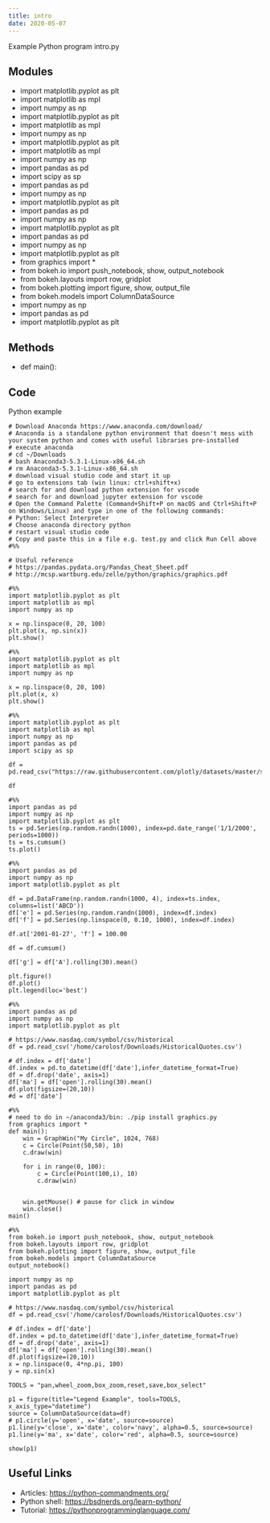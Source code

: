 ```yaml
---
title: intro
date: 2020-05-07
---
```

Example Python program intro.py

## Modules

* import matplotlib.pyplot as plt
* import matplotlib as mpl
* import numpy as np
* import matplotlib.pyplot as plt
* import matplotlib as mpl
* import numpy as np
* import matplotlib.pyplot as plt
* import matplotlib as mpl
* import numpy as np
* import pandas as pd
* import scipy as sp
* import pandas as pd
* import numpy as np
* import matplotlib.pyplot as plt
* import pandas as pd
* import numpy as np
* import matplotlib.pyplot as plt
* import pandas as pd
* import numpy as np
* import matplotlib.pyplot as plt
* from graphics import *
* from bokeh.io import push_notebook, show, output_notebook
* from bokeh.layouts import row, gridplot
* from bokeh.plotting import figure, show, output_file
* from bokeh.models import ColumnDataSource
* import numpy as np
* import pandas as pd
* import matplotlib.pyplot as plt

## Methods

* def main():

## Code

Python example

    # Download Anaconda https://www.anaconda.com/download/
    # Anaconda is a standalone python environment that doesn't mess with your system python and comes with useful libraries pre-installed
    # execute anaconda
    # cd ~/Downloads
    # bash Anaconda3-5.3.1-Linux-x86_64.sh
    # rm Anaconda3-5.3.1-Linux-x86_64.sh
    # download visual studio code and start it up
    # go to extensions tab (win linux: ctrl+shift+x)
    # search for and download python extension for vscode
    # search for and download jupyter extension for vscode
    # Open the Command Palette (Command+Shift+P on macOS and Ctrl+Shift+P on Windows/Linux) and type in one of the following commands:
    # Python: Select Interpreter
    # Choose anaconda directory python
    # restart visual studio code
    # Copy and paste this in a file e.g. test.py and click Run Cell above #%%
    
    # Useful reference
    # https://pandas.pydata.org/Pandas_Cheat_Sheet.pdf
    # http://mcsp.wartburg.edu/zelle/python/graphics/graphics.pdf
    
    #%%
    import matplotlib.pyplot as plt
    import matplotlib as mpl
    import numpy as np
    
    x = np.linspace(0, 20, 100)
    plt.plot(x, np.sin(x))
    plt.show()
    
    #%%
    import matplotlib.pyplot as plt
    import matplotlib as mpl
    import numpy as np
    
    x = np.linspace(0, 20, 100)
    plt.plot(x, x)
    plt.show()
    
    #%%
    import matplotlib.pyplot as plt
    import matplotlib as mpl
    import numpy as np
    import pandas as pd
    import scipy as sp
    
    df = pd.read_csv("https://raw.githubusercontent.com/plotly/datasets/master/school_earnings.csv")
    
    df
    
    #%%
    import pandas as pd
    import numpy as np
    import matplotlib.pyplot as plt
    ts = pd.Series(np.random.randn(1000), index=pd.date_range('1/1/2000', periods=1000))
    ts = ts.cumsum()
    ts.plot()
    
    #%%
    import pandas as pd
    import numpy as np
    import matplotlib.pyplot as plt
    
    df = pd.DataFrame(np.random.randn(1000, 4), index=ts.index, columns=list('ABCD'))
    df['e'] = pd.Series(np.random.randn(1000), index=df.index)
    df['f'] = pd.Series(np.linspace(0, 0.10, 1000), index=df.index)
    
    df.at['2001-01-27', 'f'] = 100.00
    
    df = df.cumsum()
    
    df['g'] = df['A'].rolling(30).mean()
    
    plt.figure() 
    df.plot()
    plt.legend(loc='best')
    
    #%%
    import pandas as pd
    import numpy as np
    import matplotlib.pyplot as plt
    
    # https://www.nasdaq.com/symbol/csv/historical
    df = pd.read_csv('/home/carolosf/Downloads/HistoricalQuotes.csv')
    
    # df.index = df['date']
    df.index = pd.to_datetime(df['date'],infer_datetime_format=True)
    df = df.drop('date', axis=1)
    df['ma'] = df['open'].rolling(30).mean()
    df.plot(figsize=(20,10))
    #d = df['date']
    
    #%%
    # need to do in ~/anaconda3/bin: ./pip install graphics.py
    from graphics import *
    def main():
        win = GraphWin("My Circle", 1024, 768)
        c = Circle(Point(50,50), 10)
        c.draw(win)
        
        for i in range(0, 100):
            c = Circle(Point(100,i), 10)
            c.draw(win)
        
        
        win.getMouse() # pause for click in window
        win.close()
    main()
    
    #%%
    from bokeh.io import push_notebook, show, output_notebook
    from bokeh.layouts import row, gridplot
    from bokeh.plotting import figure, show, output_file
    from bokeh.models import ColumnDataSource
    output_notebook()
    
    import numpy as np
    import pandas as pd
    import matplotlib.pyplot as plt
    
    # https://www.nasdaq.com/symbol/csv/historical
    df = pd.read_csv('/home/carolosf/Downloads/HistoricalQuotes.csv')
    
    # df.index = df['date']
    df.index = pd.to_datetime(df['date'],infer_datetime_format=True)
    df = df.drop('date', axis=1)
    df['ma'] = df['open'].rolling(30).mean()
    df.plot(figsize=(20,10))
    x = np.linspace(0, 4*np.pi, 100)
    y = np.sin(x)
    
    TOOLS = "pan,wheel_zoom,box_zoom,reset,save,box_select"
    
    p1 = figure(title="Legend Example", tools=TOOLS, x_axis_type="datetime")
    source = ColumnDataSource(data=df)
    # p1.circle(y='open', x='date', source=source)
    p1.line(y='close', x='date', color='navy', alpha=0.5, source=source)
    p1.line(y='ma', x='date', color='red', alpha=0.5, source=source)
    
    show(p1)
    

## Useful Links

- Articles: https://python-commandments.org/
- Python shell: https://bsdnerds.org/learn-python/
- Tutorial: https://pythonprogramminglanguage.com/
